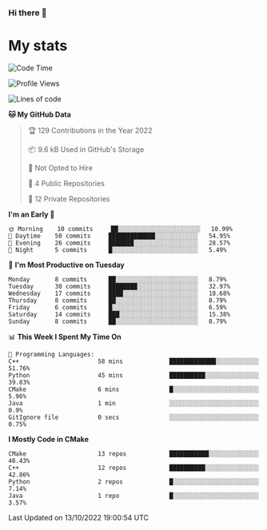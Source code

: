 ### Hi there 👋

# My stats

<!--START_SECTION:waka-->
![Code Time](http://img.shields.io/badge/Code%20Time-103%20hrs%2026%20mins-blue)

![Profile Views](http://img.shields.io/badge/Profile%20Views-1-blue)

![Lines of code](https://img.shields.io/badge/From%20Hello%20World%20I%27ve%20Written-58%20Thousand%20lines%20of%20code-blue)

**🐱 My GitHub Data** 

> 🏆 129 Contributions in the Year 2022
 > 
> 📦 9.6 kB Used in GitHub's Storage 
 > 
> 🚫 Not Opted to Hire
 > 
> 📜 4 Public Repositories 
 > 
> 🔑 12 Private Repositories  
 > 
**I'm an Early 🐤** 

```text
🌞 Morning    10 commits     ██░░░░░░░░░░░░░░░░░░░░░░░   10.99% 
🌆 Daytime    50 commits     █████████████░░░░░░░░░░░░   54.95% 
🌃 Evening    26 commits     ███████░░░░░░░░░░░░░░░░░░   28.57% 
🌙 Night      5 commits      █░░░░░░░░░░░░░░░░░░░░░░░░   5.49%

```
📅 **I'm Most Productive on Tuesday** 

```text
Monday       8 commits      ██░░░░░░░░░░░░░░░░░░░░░░░   8.79% 
Tuesday      30 commits     ████████░░░░░░░░░░░░░░░░░   32.97% 
Wednesday    17 commits     ████░░░░░░░░░░░░░░░░░░░░░   18.68% 
Thursday     8 commits      ██░░░░░░░░░░░░░░░░░░░░░░░   8.79% 
Friday       6 commits      █░░░░░░░░░░░░░░░░░░░░░░░░   6.59% 
Saturday     14 commits     ███░░░░░░░░░░░░░░░░░░░░░░   15.38% 
Sunday       8 commits      ██░░░░░░░░░░░░░░░░░░░░░░░   8.79%

```


📊 **This Week I Spent My Time On** 

```text
💬 Programming Languages: 
C++                      58 mins             █████████████░░░░░░░░░░░░   51.76% 
Python                   45 mins             ██████████░░░░░░░░░░░░░░░   39.83% 
CMake                    6 mins              █░░░░░░░░░░░░░░░░░░░░░░░░   5.96% 
Java                     1 min               ░░░░░░░░░░░░░░░░░░░░░░░░░   0.9% 
GitIgnore file           0 secs              ░░░░░░░░░░░░░░░░░░░░░░░░░   0.75%

```

**I Mostly Code in CMake** 

```text
CMake                    13 repos            ███████████░░░░░░░░░░░░░░   46.43% 
C++                      12 repos            ██████████░░░░░░░░░░░░░░░   42.86% 
Python                   2 repos             █░░░░░░░░░░░░░░░░░░░░░░░░   7.14% 
Java                     1 repo              █░░░░░░░░░░░░░░░░░░░░░░░░   3.57%

```



 Last Updated on 13/10/2022 19:00:54 UTC
<!--END_SECTION:waka-->
